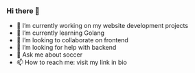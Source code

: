### Hi there 👋

- 🔭 I’m currently working on my website development projects
- 🌱 I’m currently learning Golang
- 👯 I’m looking to collaborate on frontend
- 🤔 I’m looking for help with backend
- 💬 Ask me about soccer
- 📫 How to reach me: visit my link in bio

